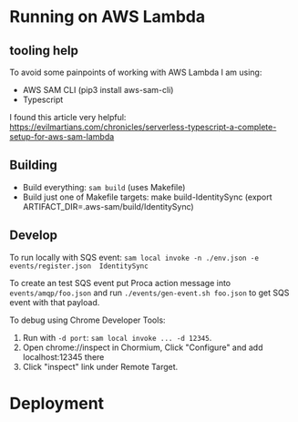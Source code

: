 # Running on AWS Lambda 

## tooling help

To avoid some painpoints of working with AWS Lambda I am using:

- AWS SAM CLI (pip3 install aws-sam-cli)
- Typescript


I found this article very helpful: https://evilmartians.com/chronicles/serverless-typescript-a-complete-setup-for-aws-sam-lambda

## Building

- Build everything: `sam build` (uses Makefile)
- Build just one of Makefile targets: make build-IdentitySync (export ARTIFACT_DIR=.aws-sam/build/IdentitySync)

## Develop
To run locally with SQS event: `sam local invoke -n ./env.json -e events/register.json  IdentitySync` 

To create an test SQS event put Proca action message into `events/amqp/foo.json` and run `./events/gen-event.sh foo.json` to get SQS event with that payload.

To debug using Chrome Developer Tools: 

1. Run with `-d port`: `sam local invoke ... -d 12345`. 
2. Open chrome://inspect in Chormium, Click "Configure" and add localhost:12345 there
3. Click "inspect" link under Remote Target.

# Deployment
